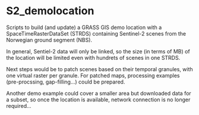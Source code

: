 # S2_demolocation
Scripts to build (and update) a GRASS GIS demo location with a SpaceTimeRasterDataSet (STRDS) containing Sentinel-2 scenes from the Norwegian ground segment (NBS).

In general, Sentiel-2 data will only be linked, so the size (in terms of MB) of the location will be limited even with hundrets of scenes in one STRDS.

Next steps would be to patch scenes based on their temporal granules, with one virtual raster per granule.
For patched maps, processing examples (pre-procssing, gap-filling...) could be prepared.

Another demo example could cover a smaller area but downloaded data for a subset, so once the location is available, network connection is no longer required... 
